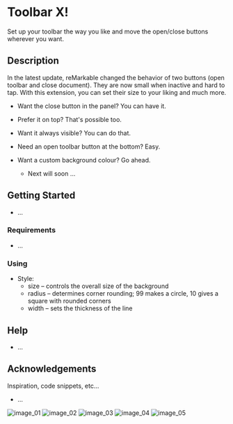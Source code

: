 # Toolbar X!
Set up your toolbar the way you like and move the open/close buttons wherever you want.


## Description
In the latest update, reMarkable changed the behavior of two buttons (open toolbar and close document). They are now small when inactive and hard to tap. With this extension, you can set their size to your liking and much more.
* Want the close button in the panel? You can have it.
* Prefer it on top? That's possible too.
* Want it always visible? You can do that.
* Need an open toolbar button at the bottom? Easy.
* Want a custom background colour? Go ahead.

	- Next will soon ...


## Getting Started
* ...


### Requirements
* ...


### Using
* Style:
	- size   – controls the overall size of the background
	- radius – determines corner rounding; 99 makes a circle, 10 gives a square with rounded corners
	- width  – sets the thickness of the line


## Help
* ...


## Acknowledgements
Inspiration, code snippets, etc...
* ...


![image_01](https://github.com/PepikVaio/reMarkable_Xovi_Extensions/blob/main/document_Multiple_Navigation_History/.pictures/document_Toolbar_X_01.png?raw=true)
![image_02](https://github.com/PepikVaio/reMarkable_Xovi_Extensions/blob/main/document_Multiple_Navigation_History/.pictures/document_Toolbar_X_02.png?raw=true)
![image_03](https://github.com/PepikVaio/reMarkable_Xovi_Extensions/blob/main/document_Multiple_Navigation_History/.pictures/document_Toolbar_X_03.png?raw=true)
![image_04](https://github.com/PepikVaio/reMarkable_Xovi_Extensions/blob/main/document_Multiple_Navigation_History/.pictures/document_Toolbar_X_04.png?raw=true)
![image_05](https://github.com/PepikVaio/reMarkable_Xovi_Extensions/blob/main/document_Multiple_Navigation_History/.pictures/document_Toolbar_X_05.png?raw=true)
